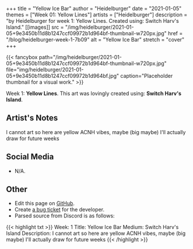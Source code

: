 +++
title =       "Yellow Ice Bar"
author =      "Heidelburger"
date =        "2021-01-05"
themes =      ["Week 01: Yellow Lines"]
artists =     ["Heidelburger"]
description = "by Heidelburger for week 1: Yellow Lines. Created using: Switch Harv's Island."
[[images]]
              src = "/img/heidelburger/2021-01-05+9e3450b11d8b1247ccf09972b1d964bf-thumbnail-w720px.jpg"
              href = "/blog/heidelburger-week-1-7b09"
              alt = "Yellow Ice Bar"
              stretch = "cover"
+++


{{< fancybox path="/img/heidelburger/2021-01-05+9e3450b11d8b1247ccf09972b1d964bf-thumbnail-w720px.jpg" file="img/heidelburger/2021-01-05+9e3450b11d8b1247ccf09972b1d964bf.jpg" caption="Placeholder thumbnail for a visual work." >}}


Week 1: **Yellow Lines**. This art was lovingly created using: **Switch Harv's Island**.

## Artist's Notes

I cannot art so here are yellow ACNH vibes, maybe (big maybe) I'll actually draw for future weeks

## Social Media

- N/A.

## Other

- Edit this page on [GitHub](https://github.com/teaminkling/web-refresh/edit/main/content/blog/heidelburger-week-1-7b09.md).
- Create [a bug ticket](https://github.com/teaminkling/web-refresh/issues/new?assignees=&labels=bug&template=problem-report.md&title=) for the developer.
- Parsed source from Discord is as follows:

{{< highlight txt >}}
Week: 1
Title: Yellow Ice Bar
Medium: Switch Harv's Island
Description: I cannot art so here are yellow ACNH vibes, maybe (big maybe) I'll actually draw for future weeks
{{< /highlight >}}